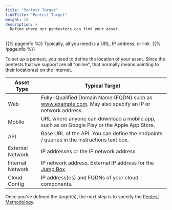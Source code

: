 ```yaml
---
title: "Pentest Target"
linkTitle: "Pentest Target"
weight: 10
description: >
  Define where our pentesters can find your asset.
---
```


{{% pageinfo %}}
Typically, all you need is a URL, IP address, or link.
{{% /pageinfo %}}

To set up a pentest, you need to define the location of your asset.
Since the pentests that we support are all "online", that normally means
pointing to their location(s) on the Internet.

| Asset Type       | Typical Target                                                                            |
|------------------|-------------------------------------------------------------------------------------------|
| Web              | Fully-Qualified Domain Name (FQDN) such as www.example.com. May also specify an IP or network address.            |
| Mobile           | URL where anyone can download a mobile app, such as on Google Play or the Apple App Store.                                               |
| API              | Base URL of the API. You can define the endpoints / queries in the Instructions text box. |
| External Network | IP addresses or the IP network address.                                                   |
| Internal Network | IP network address. External IP address for the [Jump Box](../../glossary/#jump-box).                             |
| Cloud Config     | IP address(es) and FQDNs of your cloud components.                                        |

Once you've defined the target(s), the next step is to specify the
[Pentest Methodology](../methodologies).
